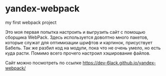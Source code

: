 # yandex-webpack
my first webpack project

Это моя первая попытка настроить и выгрузить сайт с помощью сборщика WebPack. Здесь используется доволтно много пакетов, которые служат для оптимизации шрифтов и картинок, присуствует Бабель. Так же разбил код на модули, пока что не очень умело, но есть куда расти. Помимо всего прочего настроил хэширование файлов. 

Сайт можно посмотреть по ссылке https://dev-6lack.github.io/yandex-webpack/
